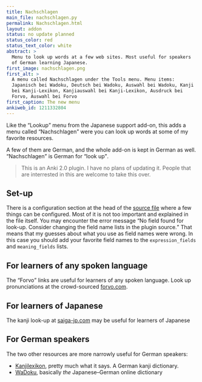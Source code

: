 ```yaml
---
title: Nachschlagen
main_file: nachschlagen.py
permalink: Nachschlagen.html
layout: addon
status: no update planned
status_color: red
status_text_color: white
abstract: >
  Menu to look up words at a few web sites. Most useful for speakers
  of German learning Japanese.
first_image: nachschlagen.png
first_alt: >
  A menu called Nachschlagen under the Tools menu. Menu items:
  Japanisch bei Wadoku, Deutsch bei Wadoku, Auswahl bei Wadoku, Kanji
  bei Kanji-Lexikon, Kanjiauswahl bei Kanji-Lexikon, Ausdruck bei
  Forvo, Auswahl bei Forvo
first_caption: The new menu
ankiweb_id: 1211332804
---
```

Like the <q>Lookup</q> menu from the Japanese support add-on, this
adds a menu called <q lang="de">Nachschlagen</q> were you can look up
words at some of my favorite resources.

A few of them are German, and the whole add-on is kept in German as
well. <q lang="de">Nachschlagen</q> is German for <q>look up</q>.

<blockquote class="nb">This is an Anki 2.0 plugin. I have no plans of
updating it. People that are interrested in this are welcome to take
this over.</blockquote>

## Set-up

There is a configuration section at the head of the
[source file](https://github.com/ospalh/anki-addons/blob/master/nachschlagen.py)
where a few things can be configured. Most of it is not too important
and explained in the file itself. You may encounter the error message
<q>No field found for look-up. Consider changing the field name lists
in the plugin source.</q> That means that my guesses about what you
use as field names were wrong. In this case you should add your
favorite field names to the `expression_fields` and `meaning_fields`
lists.


## For learners of any spoken language

The <q>Forvo</q> links are useful for learners of any spoken language. Look
up pronunciations at the crowd-sourced [forvo.com](http://forvo.com).

## For learners of Japanese

The kanji look-up at
[saiga-jp.com](http://www.saiga-jp.com/kanji_dictionary.html) may be
useful for learners of Japanese

## For German speakers

The two other resources are more narrowly useful for German speakers:

* [Kanjilexikon](https://mpi-lingweb.shh.mpg.de/kanji/index.html), pretty
  much what it says. A German kanji dictionary.
* [WaDoku](http://www.wadoku.de/), basically *the* Japanese–German
  online dictionary
